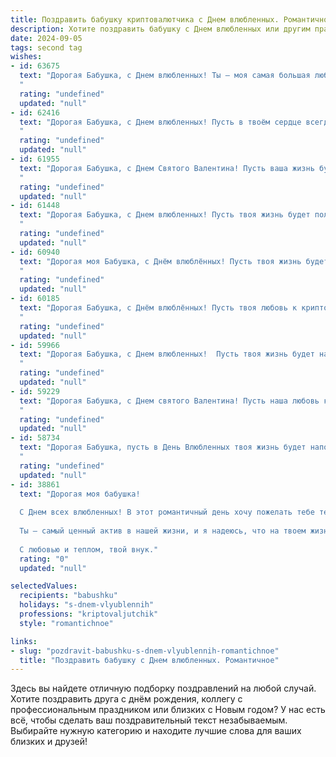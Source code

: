 ```yaml
---
title: Поздравить бабушку криптовалютчика с Днем влюбленных. Романтичное
description: Хотите поздравить бабушку с Днем влюбленных или другим праздником? Наш ИИ создаст незабываемое поздравление, а вы обязательно выделитесь среди других.  
date: 2024-09-05
tags: second tag
wishes:
- id: 63675
  text: "Дорогая Бабушка, с Днем влюбленных! Ты — моя самая большая любовь,  мой источник тепла и мудрости. Желаю тебе океана счастья,  ярких красок жизни и бесконечной любви. Пусть каждый день  будет согрет твоей нежностью, а  сердце  —  радостью от наших встреч!
  "
  rating: "undefined"
  updated: "null"
- id: 62416
  text: "Дорогая Бабушка, с Днем влюбленных! Пусть в твоём сердце всегда царит весна, а любовь, как самая ценная криптовалюта, будет приносить тебе самые прекрасные чувства!
  "
  rating: "undefined"
  updated: "null"
- id: 61955
  text: "Дорогая Бабушка, с Днем Святого Валентина! Пусть ваша жизнь будет полна ярких моментов, как блеск криптовалюты, и пусть любовь, как биткоин, никогда не обесценится! ❤️
  "
  rating: "undefined"
  updated: "null"
- id: 61448
  text: "Дорогая Бабушка, с Днем влюбленных! Пусть твоя жизнь будет полна любви, как биткоин майнится в твоем сердце.  ❤️
  "
  rating: "undefined"
  updated: "null"
- id: 60940
  text: "Дорогая моя Бабушка, с Днём влюблённых! Пусть твоя жизнь будет полна любви, как майская ночь полна звёзд!  Пусть твоя любовь к внукам расцветает с каждым днём, а твои крипто-инвестиции растут, как на дрожжах! 💖🚀
  "
  rating: "undefined"
  updated: "null"
- id: 60185
  text: "Дорогая Бабушка, с Днём влюблённых! Пусть твоя любовь к криптовалютам будет такой же горячей и стабильной, как курс Биткоина на пике! 💖
  "
  rating: "undefined"
  updated: "null"
- id: 59966
  text: "Дорогая Бабушка, с Днем влюбленных!  Пусть твоя жизнь будет наполнена такой же любовью и теплом, как ты наполняешь наши сердца.  Пусть твой день будет полон приятных сюрпризов, а вечер – романтическим и теплым.  Я люблю тебя!  ❤️
  "
  rating: "undefined"
  updated: "null"
- id: 59229
  text: "Дорогая Бабушка, с Днем святого Валентина! Пусть наша любовь к криптовалютам будет вечна, как и наши чувства друг к другу. Желаю тебе бесконечного счастья и процветания в мире цифровых монет!
  "
  rating: "undefined"
  updated: "null"
- id: 58734
  text: "Дорогая Бабушка, пусть в День Влюбленных твоя жизнь будет наполнена такой же нежной и сильной любовью, как криптовалютный рынок бурлит страстью к биткоину!
  "
  rating: "undefined"
  updated: "null"
- id: 38861
  text: "Дорогая моя бабушка!
  
  С Днем всех влюбленных! В этот романтичный день хочу пожелать тебе тепла и нежности, как в лучшем блокчейн-проекте, где каждое мгновение хранится с любовью. Пусть твое сердце всегда бьется в ритме счастья, а каждый день будет наполнен яркими эмоциями, как непрерывный поток криптовалюты, встречая радость и благополучие.
  
  Ты — самый ценный актив в нашей жизни, и я надеюсь, что на твоем жизненном пути всегда будут только верные и искренние люди. Любовь — это самая крепкая валюта, и я желаю, чтобы она никогда не иссякла в твоем сердце.
  
  С любовью и теплом, твой внук."
  rating: "0"
  updated: "null"

selectedValues:
  recipients: "babushku"
  holidays: "s-dnem-vlyublennih"
  professions: "kriptovaljutchik"
  style: "romantichnoe"

links:
- slug: "pozdravit-babushku-s-dnem-vlyublennih-romantichnoe"
  title: "Поздравить бабушку с Днем влюбленных. Романтичное"
---
```


Здесь вы найдете отличную подборку поздравлений на любой случай. 
Хотите поздравить друга с днём рождения, коллегу с профессиональным праздником или близких с Новым годом? У нас есть всё, чтобы сделать ваш поздравительный текст незабываемым. Выбирайте нужную категорию и находите лучшие слова для ваших близких и друзей!
